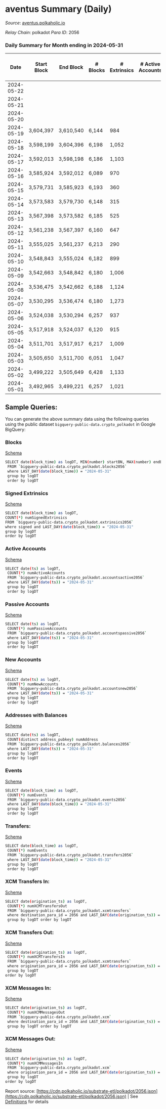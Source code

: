 # aventus Summary (Daily)

_Source_: [aventus.polkaholic.io](https://aventus.polkaholic.io)

*Relay Chain*: polkadot
*Para ID*: 2056



### Daily Summary for Month ending in 2024-05-31


| Date    | Start Block | End Block | # Blocks | # Extrinsics | # Active Accounts | # Passive Accounts | # New Accounts | # Addresses | # Events  | # Transfers ($USD) | # XCM Transfers In ($USD) | # XCM Transfers Out ($USD) | # XCM In | # XCM Out | Issues |
|---------|-------------|-----------|----------|--------------|-------------------|--------------------|----------------|-------------|-----------|--------------------|---------------------------|----------------------------|----------|-----------|--------|
| 2024-05-22 |  |  |  |  |  |  |  |  |  |   |   |   |  |  |  |
| 2024-05-21 |  |  |  |  |  |  |  |  |  |   |   |   |  |  |  |
| 2024-05-20 |  |  |  |  |  |  |  |  |  |   |   |   |  |  |  |
| 2024-05-19 | 3,604,397 | 3,610,540 | 6,144 | 984 |  |  |  |  | 19,194 | 984  |   |   |  |  |  |
| 2024-05-18 | 3,598,199 | 3,604,396 | 6,198 | 1,052 |  |  |  |  | 20,528 | 1,412  |   |   |  |  |  |
| 2024-05-17 | 3,592,013 | 3,598,198 | 6,186 | 1,103 |  |  |  |  | 20,831 | 1,463  |   |   |  |  |  |
| 2024-05-16 | 3,585,924 | 3,592,012 | 6,089 | 970 |  |  |  |  | 19,719 | 1,330  |   |   |  |  |  |
| 2024-05-15 | 3,579,731 | 3,585,923 | 6,193 | 360 |  |  |  |  | 15,702 | 720  |   |   |  |  |  |
| 2024-05-14 | 3,573,583 | 3,579,730 | 6,148 | 315 |  |  |  |  | 15,254 | 675  |   |   |  |  |  |
| 2024-05-13 | 3,567,398 | 3,573,582 | 6,185 | 525 |  |  |  |  | 16,064 | 525  |   |   |  |  |  |
| 2024-05-12 | 3,561,238 | 3,567,397 | 6,160 | 647 |  |  |  |  | 17,595 | 1,006  |   |   |  |  |  |
| 2024-05-11 | 3,555,025 | 3,561,237 | 6,213 | 290 |  |  |  |  | 15,219 | 649  |   |   |  |  |  |
| 2024-05-10 | 3,548,843 | 3,555,024 | 6,182 | 899 |  |  |  |  | 19,474 | 1,257  |   |   |  |  |  |
| 2024-05-09 | 3,542,663 | 3,548,842 | 6,180 | 1,006 |  |  |  |  | 20,154 | 1,366  |   |   |  |  |  |
| 2024-05-08 | 3,536,475 | 3,542,662 | 6,188 | 1,124 |  |  |  |  | 20,997 | 1,484  |   |   |  |  |  |
| 2024-05-07 | 3,530,295 | 3,536,474 | 6,180 | 1,273 |  |  |  |  | 21,998 | 1,623  |   |   |  |  |  |
| 2024-05-06 | 3,524,038 | 3,530,294 | 6,257 | 937 |  |  |  |  | 19,833 | 1,297  |   |   |  |  |  |
| 2024-05-05 | 3,517,918 | 3,524,037 | 6,120 | 915 |  |  |  |  | 18,718 | 914  |   |   |  |  |  |
| 2024-05-04 | 3,511,701 | 3,517,917 | 6,217 | 1,009 |  |  |  |  | 20,294 | 1,362  |   |   |  |  |  |
| 2024-05-03 | 3,505,650 | 3,511,700 | 6,051 | 1,047 |  |  |  |  | 20,166 | 1,407  |   |   |  |  |  |
| 2024-05-02 | 3,499,222 | 3,505,649 | 6,428 | 1,133 |  |  |  |  | 21,565 | 1,493  |   |   |  |  |  |
| 2024-05-01 | 3,492,965 | 3,499,221 | 6,257 | 1,021 |  |  |  |  | 20,785 | 1,566  |   |   |  |  |  |

## Sample Queries:
You can generate the above summary data using the following queries using the public dataset `bigquery-public-data.crypto_polkadot` in Google BigQuery:


### Blocks 

[Schema](https://github.com/colorfulnotion/substrate-etl/blob/main/schema/blocks.json)

```bash
SELECT date(block_time) as logDT, MIN(number) startBN, MAX(number) endBN, COUNT(*) numBlocks 
 FROM `bigquery-public-data.crypto_polkadot.blocks2056`  
 where LAST_DAY(date(block_time)) = "2024-05-31" 
 group by logDT 
 order by logDT
```

### Signed Extrinsics 

[Schema](https://github.com/colorfulnotion/substrate-etl/blob/main/schema/extrinsics.json)

```bash
SELECT date(block_time) as logDT, 
COUNT(*) numSignedExtrinsics 
FROM `bigquery-public-data.crypto_polkadot.extrinsics2056`  
where signed and LAST_DAY(date(block_time)) = "2024-05-31" 
group by logDT 
order by logDT
```

### Active Accounts 

[Schema](https://github.com/colorfulnotion/substrate-etl/blob/main/schema/accountsactive.json)

```bash
SELECT date(ts) as logDT, 
 COUNT(*) numActiveAccounts 
 FROM `bigquery-public-data.crypto_polkadot.accountsactive2056` 
 where LAST_DAY(date(ts)) = "2024-05-31" 
 group by logDT 
 order by logDT
```

### Passive Accounts 

[Schema](https://github.com/colorfulnotion/substrate-etl/blob/main/schema/accountspassive.json)

```bash
SELECT date(ts) as logDT, 
 COUNT(*) numPassiveAccounts 
 FROM `bigquery-public-data.crypto_polkadot.accountspassive2056` 
 where LAST_DAY(date(ts)) = "2024-05-31" 
 group by logDT 
 order by logDT
```

### New Accounts 

[Schema](https://github.com/colorfulnotion/substrate-etl/blob/main/schema/accountsnew.json)

```bash
SELECT date(ts) as logDT, 
 COUNT(*) numNewAccounts 
 FROM `bigquery-public-data.crypto_polkadot.accountsnew2056` 
 where LAST_DAY(date(ts)) = "2024-05-31" 
 group by logDT
 order by logDT
```

### Addresses with Balances 

[Schema](https://github.com/colorfulnotion/substrate-etl/blob/main/schema/balances.json)

```bash
SELECT date(ts) as logDT,
 COUNT(distinct address_pubkey) numAddress 
 FROM `bigquery-public-data.crypto_polkadot.balances2056` 
 where LAST_DAY(date(ts)) = "2024-05-31" 
 group by logDT 
 order by logDT
```

### Events 

[Schema](https://github.com/colorfulnotion/substrate-etl/blob/main/schema/events.json)

```bash
SELECT date(block_time) as logDT, 
 COUNT(*) numEvents 
 FROM `bigquery-public-data.crypto_polkadot.events2056` 
 where LAST_DAY(date(block_time)) = "2024-05-31" 
 group by logDT 
 order by logDT
```

### Transfers:

[Schema](https://github.com/colorfulnotion/substrate-etl/blob/main/schema/transfers.json)

```bash
SELECT date(block_time) as logDT, 
 COUNT(*) numEvents 
 FROM `bigquery-public-data.crypto_polkadot.transfers2056` 
 where LAST_DAY(date(block_time)) = "2024-05-31" 
 group by logDT 
 order by logDT
```

### XCM Transfers In: 

[Schema](https://github.com/colorfulnotion/substrate-etl/blob/main/schema/xcmtransfers.json)

```bash
SELECT date(origination_ts) as logDT, 
 COUNT(*) numXCMTransfersOut 
 FROM `bigquery-public-data.crypto_polkadot.xcmtransfers` 
 where destination_para_id = 2056 and LAST_DAY(date(origination_ts)) = "2024-05-31" 
 group by logDT order by logDT
```

### XCM Transfers Out: 

[Schema](https://github.com/colorfulnotion/substrate-etl/blob/main/schema/xcmtransfers.json)

```bash
SELECT date(origination_ts) as logDT, 
 COUNT(*) numXCMTransfersIn 
 FROM `bigquery-public-data.crypto_polkadot.xcmtransfers` 
 where origination_para_id = 2056 and LAST_DAY(date(origination_ts)) = "2024-05-31" 
 group by logDT 
order by logDT
```

### XCM Messages In: 

[Schema](https://github.com/colorfulnotion/substrate-etl/blob/main/schema/xcm.json)

```bash
SELECT date(origination_ts) as logDT, 
 COUNT(*) numXCMMessagesOut 
 FROM `bigquery-public-data.crypto_polkadot.xcm` 
 where destination_para_id = 2056 and LAST_DAY(date(origination_ts)) = "2024-05-31" 
 group by logDT order by logDT
```

### XCM Messages Out: 

[Schema](https://github.com/colorfulnotion/substrate-etl/blob/main/schema/xcm.json)

```bash
SELECT date(origination_ts) as logDT, 
 COUNT(*) numXCMMessagesIn 
 FROM `bigquery-public-data.crypto_polkadot.xcm` 
 where origination_para_id = 2056 and LAST_DAY(date(origination_ts)) = "2024-05-31" 
 group by logDT 
order by logDT
```


Report source: [https://cdn.polkaholic.io/substrate-etl/polkadot/2056.json](https://cdn.polkaholic.io/substrate-etl/polkadot/2056.json) | See [Definitions](/DEFINITIONS.md) for details
